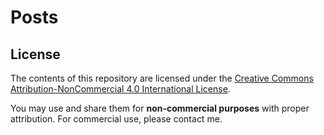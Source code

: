 # Posts

## License
The contents of this repository are licensed under the 
[Creative Commons Attribution-NonCommercial 4.0 International License](https://creativecommons.org/licenses/by-nc/4.0/).

You may use and share them for **non-commercial purposes** with proper attribution.
For commercial use, please contact me.
